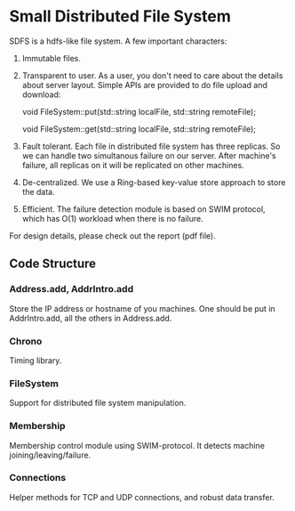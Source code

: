 Small Distributed File System
======================
SDFS is a hdfs-like file system. A few important characters: 

1. Immutable files. 

2. Transparent to user. As a user, you don't need to care about the details about server layout. Simple APIs are provided to do file upload and download: 

	void FileSystem::put(std::string localFile, std::string remoteFile);

	void FileSystem::get(std::string localFile, std::string remoteFile);

3. Fault tolerant. Each file in distributed file system has three replicas. So we can handle two simultanous failure on our server. After machine's failure, all replicas on it will be replicated on other machines. 

4. De-centralized. We use a Ring-based key-value store approach to store the data. 

5. Efficient. The failure detection module is based on SWIM protocol, which has O(1) workload when there is no failure. 

For design details, please check out the report (pdf file). 

Code Structure
--------------
### Address.add, AddrIntro.add
Store the IP address or hostname of you machines. One should be put in AddrIntro.add, all the others in Address.add.

### Chrono
Timing library. 

### FileSystem
Support for distributed file system manipulation. 

### Membership
Membership control module using SWIM-protocol. It detects machine joining/leaving/failure. 

### Connections
Helper methods for TCP and UDP connections, and robust data transfer. 
